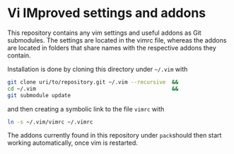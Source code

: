 # Vi IMproved settings and addons

This repository contains any vim settings and useful addons as Git submodules.
The settings are located in the vimrc file, whereas the addons are located
in folders that share names with the respective addons they contain.

Installation is done by cloning this directory under `~/.vim` with
```sh
git clone uri/to/repository.git ~/.vim --recursive  &&
cd ~/.vim                                           &&
git submodule update
```
and then creating a symbolic link to the file `vimrc` with
```sh
ln -s ~/.vim/vimrc ~/.vimrc
```
The addons currently found in this repository under `pack`should then
start working automatically, once vim is restarted.
